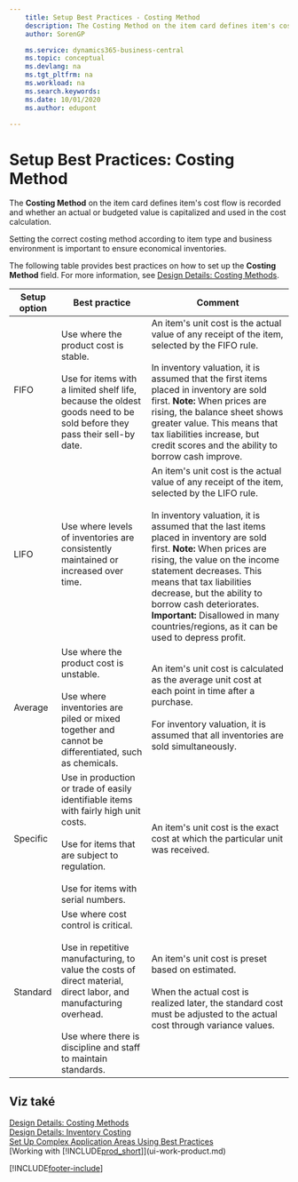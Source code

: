 ```yaml
---
    title: Setup Best Practices - Costing Method
    description: The Costing Method on the item card defines item's cost flow is recorded and whether an actual or budgeted value is capitalized and used in the cost calculation.
    author: SorenGP

    ms.service: dynamics365-business-central
    ms.topic: conceptual
    ms.devlang: na
    ms.tgt_pltfrm: na
    ms.workload: na
    ms.search.keywords:
    ms.date: 10/01/2020
    ms.author: edupont

---
```

# Setup Best Practices: Costing Method

The **Costing Method** on the item card defines item's cost flow is recorded and whether an actual or budgeted value is capitalized and used in the cost calculation.

Setting the correct costing method according to item type and business environment is important to ensure economical inventories.

The following table provides best practices on how to set up the **Costing Method** field. For more information, see [Design Details: Costing Methods](design-details-costing-methods.md).

| Setup option | Best practice | Comment |
|------------------|-------------------|-------------|  
| FIFO | Use where the product cost is stable.<br /><br /> Use for items with a limited shelf life, because the oldest goods need to be sold before they pass their sell-by date. | An item's unit cost is the actual value of any receipt of the item, selected by the FIFO rule.<br /><br /> In inventory valuation, it is assumed that the first items placed in inventory are sold first. **Note:**  When prices are rising, the balance sheet shows greater value. This means that tax liabilities increase, but credit scores and the ability to borrow cash improve. |
| LIFO | Use where levels of inventories are consistently maintained or increased over time. | An item's unit cost is the actual value of any receipt of the item, selected by the LIFO rule.<br /><br /> In inventory valuation, it is assumed that the last items placed in inventory are sold first. **Note:**  When prices are rising, the value on the income statement decreases. This means that tax liabilities decrease, but the ability to borrow cash deteriorates. **Important:**  Disallowed in many countries/regions, as it can be used to depress profit. |
| Average | Use where the product cost is unstable.<br /><br /> Use where inventories are piled or mixed together and cannot be differentiated, such as chemicals. | An item's unit cost is calculated as the average unit cost at each point in time after a purchase.<br /><br /> For inventory valuation, it is assumed that all inventories are sold simultaneously. |
| Specific | Use in production or trade of easily identifiable items with fairly high unit costs.<br /><br /> Use for items that are subject to regulation.<br /><br /> Use for items with serial numbers. | An item's unit cost is the exact cost at which the particular unit was received. |
| Standard | Use where cost control is critical.<br /><br /> Use in repetitive manufacturing, to value the costs of direct material, direct labor, and manufacturing overhead.<br /><br /> Use where there is discipline and staff to maintain standards. | An item's unit cost is preset based on estimated.<br /><br /> When the actual cost is realized later, the standard cost must be adjusted to the actual cost through variance values. |

## Viz také
[Design Details: Costing Methods](design-details-costing-methods.md)   
[Design Details: Inventory Costing](design-details-inventory-costing.md)   
[Set Up Complex Application Areas Using Best Practices](set-up-complex-application-areas-using-best-practices.md)  
[Working with [!INCLUDE[prod_short](includes/prod_short.md)]](ui-work-product.md)


[!INCLUDE[footer-include](includes/footer-banner.md)]